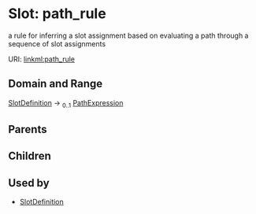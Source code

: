 
# Slot: path_rule

a rule for inferring a slot assignment based on evaluating a path through a sequence of slot assignments

URI: [linkml:path_rule](https://w3id.org/linkml/path_rule)


## Domain and Range

[SlotDefinition](SlotDefinition.md) &#8594;  <sub>0..1</sub> [PathExpression](PathExpression.md)

## Parents


## Children


## Used by

 * [SlotDefinition](SlotDefinition.md)
